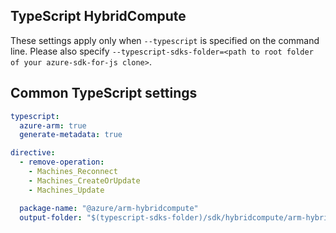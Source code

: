 ## TypeScript HybridCompute

These settings apply only when `--typescript` is specified on the command line.
Please also specify `--typescript-sdks-folder=<path to root folder of your azure-sdk-for-js clone>`.

## Common TypeScript settings

``` yaml $(typescript)
typescript:
  azure-arm: true
  generate-metadata: true

directive:
  - remove-operation:
    - Machines_Reconnect
    - Machines_CreateOrUpdate
    - Machines_Update
```

``` yaml $(typescript) && !$(profile-content)
  package-name: "@azure/arm-hybridcompute"
  output-folder: "$(typescript-sdks-folder)/sdk/hybridcompute/arm-hybridcompute"
```
